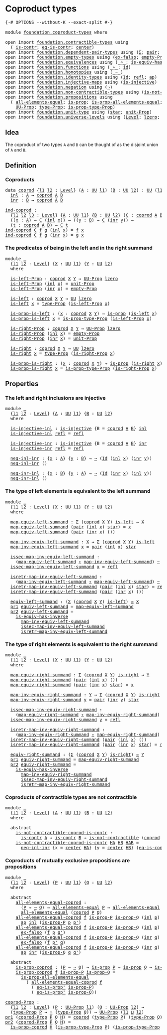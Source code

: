# Coproduct types

<pre class="Agda"><a id="28" class="Symbol">{-#</a> <a id="32" class="Keyword">OPTIONS</a> <a id="40" class="Pragma">--without-K</a> <a id="52" class="Pragma">--exact-split</a> <a id="66" class="Symbol">#-}</a>

<a id="71" class="Keyword">module</a> <a id="78" href="foundation.coproduct-types.html" class="Module">foundation.coproduct-types</a> <a id="105" class="Keyword">where</a>

<a id="112" class="Keyword">open</a> <a id="117" class="Keyword">import</a> <a id="124" href="foundation.contractible-types.html" class="Module">foundation.contractible-types</a> <a id="154" class="Keyword">using</a>
  <a id="162" class="Symbol">(</a> <a id="164" href="foundation-core.contractible-types.html#1006" class="Function">is-contr</a><a id="172" class="Symbol">;</a> <a id="174" href="foundation-core.contractible-types.html#1311" class="Function">eq-is-contr</a><a id="185" class="Symbol">;</a> <a id="187" href="foundation-core.contractible-types.html#1098" class="Function">center</a><a id="193" class="Symbol">)</a>
<a id="195" class="Keyword">open</a> <a id="200" class="Keyword">import</a> <a id="207" href="foundation.dependent-pair-types.html" class="Module">foundation.dependent-pair-types</a> <a id="239" class="Keyword">using</a> <a id="245" class="Symbol">(</a><a id="246" href="foundation-core.dependent-pair-types.html#515" class="Record">Σ</a><a id="247" class="Symbol">;</a> <a id="249" href="foundation-core.dependent-pair-types.html#588" class="InductiveConstructor">pair</a><a id="253" class="Symbol">;</a> <a id="255" href="foundation-core.dependent-pair-types.html#605" class="Field">pr1</a><a id="258" class="Symbol">;</a> <a id="260" href="foundation-core.dependent-pair-types.html#617" class="Field">pr2</a><a id="263" class="Symbol">)</a>
<a id="265" class="Keyword">open</a> <a id="270" class="Keyword">import</a> <a id="277" href="foundation.empty-types.html" class="Module">foundation.empty-types</a> <a id="300" class="Keyword">using</a> <a id="306" class="Symbol">(</a><a id="307" href="foundation-core.empty-types.html#1160" class="Function">ex-falso</a><a id="315" class="Symbol">;</a> <a id="317" href="foundation-core.empty-types.html#2427" class="Function">empty-Prop</a><a id="327" class="Symbol">)</a>
<a id="329" class="Keyword">open</a> <a id="334" class="Keyword">import</a> <a id="341" href="foundation.equivalences.html" class="Module">foundation.equivalences</a> <a id="365" class="Keyword">using</a> <a id="371" class="Symbol">(</a><a id="372" href="foundation-core.equivalences.html#1621" class="Function Operator">_≃_</a><a id="375" class="Symbol">;</a> <a id="377" href="foundation-core.equivalences.html#3013" class="Function">is-equiv-has-inverse</a><a id="397" class="Symbol">)</a>
<a id="399" class="Keyword">open</a> <a id="404" class="Keyword">import</a> <a id="411" href="foundation.functions.html" class="Module">foundation.functions</a> <a id="432" class="Keyword">using</a> <a id="438" class="Symbol">(</a><a id="439" href="foundation-core.functions.html#420" class="Function Operator">_∘_</a><a id="442" class="Symbol">;</a> <a id="444" href="foundation-core.functions.html#322" class="Function">id</a><a id="446" class="Symbol">)</a>
<a id="448" class="Keyword">open</a> <a id="453" class="Keyword">import</a> <a id="460" href="foundation.homotopies.html" class="Module">foundation.homotopies</a> <a id="482" class="Keyword">using</a> <a id="488" class="Symbol">(</a><a id="489" href="foundation-core.homotopies.html#627" class="Function Operator">_~_</a><a id="492" class="Symbol">)</a>
<a id="494" class="Keyword">open</a> <a id="499" class="Keyword">import</a> <a id="506" href="foundation.identity-types.html" class="Module">foundation.identity-types</a> <a id="532" class="Keyword">using</a> <a id="538" class="Symbol">(</a><a id="539" href="foundation-core.identity-types.html#1767" class="Datatype">Id</a><a id="541" class="Symbol">;</a> <a id="543" href="foundation-core.identity-types.html#1820" class="InductiveConstructor">refl</a><a id="547" class="Symbol">;</a> <a id="549" href="foundation-core.identity-types.html#4003" class="Function">ap</a><a id="551" class="Symbol">)</a>
<a id="553" class="Keyword">open</a> <a id="558" class="Keyword">import</a> <a id="565" href="foundation.injective-maps.html" class="Module">foundation.injective-maps</a> <a id="591" class="Keyword">using</a> <a id="597" class="Symbol">(</a><a id="598" href="foundation.injective-maps.html#1295" class="Function">is-injective</a><a id="610" class="Symbol">)</a>
<a id="612" class="Keyword">open</a> <a id="617" class="Keyword">import</a> <a id="624" href="foundation.negation.html" class="Module">foundation.negation</a> <a id="644" class="Keyword">using</a> <a id="650" class="Symbol">(</a><a id="651" href="foundation-core.negation.html#465" class="Function">¬</a><a id="652" class="Symbol">)</a>
<a id="654" class="Keyword">open</a> <a id="659" class="Keyword">import</a> <a id="666" href="foundation.non-contractible-types.html" class="Module">foundation.non-contractible-types</a> <a id="700" class="Keyword">using</a> <a id="706" class="Symbol">(</a><a id="707" href="foundation.non-contractible-types.html#540" class="Function">is-not-contractible</a><a id="726" class="Symbol">)</a>
<a id="728" class="Keyword">open</a> <a id="733" class="Keyword">import</a> <a id="740" href="foundation.propositions.html" class="Module">foundation.propositions</a> <a id="764" class="Keyword">using</a>
  <a id="772" class="Symbol">(</a> <a id="774" href="foundation-core.propositions.html#2206" class="Function">all-elements-equal</a><a id="792" class="Symbol">;</a> <a id="794" href="foundation-core.propositions.html#1309" class="Function">is-prop</a><a id="801" class="Symbol">;</a> <a id="803" href="foundation-core.propositions.html#2405" class="Function">is-prop-all-elements-equal</a><a id="829" class="Symbol">;</a> <a id="831" href="foundation-core.propositions.html#2620" class="Function">eq-is-prop&#39;</a><a id="842" class="Symbol">;</a>
    <a id="848" href="foundation-core.propositions.html#1393" class="Function">UU-Prop</a><a id="855" class="Symbol">;</a> <a id="857" href="foundation-core.propositions.html#1495" class="Function">type-Prop</a><a id="866" class="Symbol">;</a> <a id="868" href="foundation-core.propositions.html#1562" class="Function">is-prop-type-Prop</a><a id="885" class="Symbol">)</a>
<a id="887" class="Keyword">open</a> <a id="892" class="Keyword">import</a> <a id="899" href="foundation.unit-type.html" class="Module">foundation.unit-type</a> <a id="920" class="Keyword">using</a> <a id="926" class="Symbol">(</a><a id="927" href="foundation.unit-type.html#1099" class="InductiveConstructor">star</a><a id="931" class="Symbol">;</a> <a id="933" href="foundation.unit-type.html#2966" class="Function">unit-Prop</a><a id="942" class="Symbol">)</a>
<a id="944" class="Keyword">open</a> <a id="949" class="Keyword">import</a> <a id="956" href="foundation.universe-levels.html" class="Module">foundation.universe-levels</a> <a id="983" class="Keyword">using</a> <a id="989" class="Symbol">(</a><a id="990" href="Agda.Primitive.html#597" class="Postulate">Level</a><a id="995" class="Symbol">;</a> <a id="997" href="Agda.Primitive.html#764" class="Primitive">lzero</a><a id="1002" class="Symbol">;</a> <a id="1004" href="Agda.Primitive.html#810" class="Primitive Operator">_⊔_</a><a id="1007" class="Symbol">;</a> <a id="1009" href="foundation-core.universe-levels.html#235" class="Primitive">UU</a><a id="1011" class="Symbol">)</a>
</pre>
## Idea

The coproduct of two types `A` and `B` can be thought of as the disjoint union of `A` and `B`. 

## Definition

### Coproducts

<pre class="Agda"><a id="1163" class="Keyword">data</a> <a id="coprod"></a><a id="1168" href="foundation.coproduct-types.html#1168" class="Datatype">coprod</a> <a id="1175" class="Symbol">{</a><a id="1176" href="foundation.coproduct-types.html#1176" class="Bound">l1</a> <a id="1179" href="foundation.coproduct-types.html#1179" class="Bound">l2</a> <a id="1182" class="Symbol">:</a> <a id="1184" href="Agda.Primitive.html#597" class="Postulate">Level</a><a id="1189" class="Symbol">}</a> <a id="1191" class="Symbol">(</a><a id="1192" href="foundation.coproduct-types.html#1192" class="Bound">A</a> <a id="1194" class="Symbol">:</a> <a id="1196" href="foundation-core.universe-levels.html#235" class="Primitive">UU</a> <a id="1199" href="foundation.coproduct-types.html#1176" class="Bound">l1</a><a id="1201" class="Symbol">)</a> <a id="1203" class="Symbol">(</a><a id="1204" href="foundation.coproduct-types.html#1204" class="Bound">B</a> <a id="1206" class="Symbol">:</a> <a id="1208" href="foundation-core.universe-levels.html#235" class="Primitive">UU</a> <a id="1211" href="foundation.coproduct-types.html#1179" class="Bound">l2</a><a id="1213" class="Symbol">)</a> <a id="1215" class="Symbol">:</a> <a id="1217" href="foundation-core.universe-levels.html#235" class="Primitive">UU</a> <a id="1220" class="Symbol">(</a><a id="1221" href="foundation.coproduct-types.html#1176" class="Bound">l1</a> <a id="1224" href="Agda.Primitive.html#810" class="Primitive Operator">⊔</a> <a id="1226" href="foundation.coproduct-types.html#1179" class="Bound">l2</a><a id="1228" class="Symbol">)</a>  <a id="1231" class="Keyword">where</a>
  <a id="coprod.inl"></a><a id="1239" href="foundation.coproduct-types.html#1239" class="InductiveConstructor">inl</a> <a id="1243" class="Symbol">:</a> <a id="1245" href="foundation.coproduct-types.html#1192" class="Bound">A</a> <a id="1247" class="Symbol">→</a> <a id="1249" href="foundation.coproduct-types.html#1168" class="Datatype">coprod</a> <a id="1256" href="foundation.coproduct-types.html#1192" class="Bound">A</a> <a id="1258" href="foundation.coproduct-types.html#1204" class="Bound">B</a>
  <a id="coprod.inr"></a><a id="1262" href="foundation.coproduct-types.html#1262" class="InductiveConstructor">inr</a> <a id="1266" class="Symbol">:</a> <a id="1268" href="foundation.coproduct-types.html#1204" class="Bound">B</a> <a id="1270" class="Symbol">→</a> <a id="1272" href="foundation.coproduct-types.html#1168" class="Datatype">coprod</a> <a id="1279" href="foundation.coproduct-types.html#1192" class="Bound">A</a> <a id="1281" href="foundation.coproduct-types.html#1204" class="Bound">B</a>

<a id="ind-coprod"></a><a id="1284" href="foundation.coproduct-types.html#1284" class="Function">ind-coprod</a> <a id="1295" class="Symbol">:</a>
  <a id="1299" class="Symbol">{</a><a id="1300" href="foundation.coproduct-types.html#1300" class="Bound">l1</a> <a id="1303" href="foundation.coproduct-types.html#1303" class="Bound">l2</a> <a id="1306" href="foundation.coproduct-types.html#1306" class="Bound">l3</a> <a id="1309" class="Symbol">:</a> <a id="1311" href="Agda.Primitive.html#597" class="Postulate">Level</a><a id="1316" class="Symbol">}</a> <a id="1318" class="Symbol">{</a><a id="1319" href="foundation.coproduct-types.html#1319" class="Bound">A</a> <a id="1321" class="Symbol">:</a> <a id="1323" href="foundation-core.universe-levels.html#235" class="Primitive">UU</a> <a id="1326" href="foundation.coproduct-types.html#1300" class="Bound">l1</a><a id="1328" class="Symbol">}</a> <a id="1330" class="Symbol">{</a><a id="1331" href="foundation.coproduct-types.html#1331" class="Bound">B</a> <a id="1333" class="Symbol">:</a> <a id="1335" href="foundation-core.universe-levels.html#235" class="Primitive">UU</a> <a id="1338" href="foundation.coproduct-types.html#1303" class="Bound">l2</a><a id="1340" class="Symbol">}</a> <a id="1342" class="Symbol">(</a><a id="1343" href="foundation.coproduct-types.html#1343" class="Bound">C</a> <a id="1345" class="Symbol">:</a> <a id="1347" href="foundation.coproduct-types.html#1168" class="Datatype">coprod</a> <a id="1354" href="foundation.coproduct-types.html#1319" class="Bound">A</a> <a id="1356" href="foundation.coproduct-types.html#1331" class="Bound">B</a> <a id="1358" class="Symbol">→</a> <a id="1360" href="foundation-core.universe-levels.html#235" class="Primitive">UU</a> <a id="1363" href="foundation.coproduct-types.html#1306" class="Bound">l3</a><a id="1365" class="Symbol">)</a> <a id="1367" class="Symbol">→</a>
  <a id="1371" class="Symbol">((</a><a id="1373" href="foundation.coproduct-types.html#1373" class="Bound">x</a> <a id="1375" class="Symbol">:</a> <a id="1377" href="foundation.coproduct-types.html#1319" class="Bound">A</a><a id="1378" class="Symbol">)</a> <a id="1380" class="Symbol">→</a> <a id="1382" href="foundation.coproduct-types.html#1343" class="Bound">C</a> <a id="1384" class="Symbol">(</a><a id="1385" href="foundation.coproduct-types.html#1239" class="InductiveConstructor">inl</a> <a id="1389" href="foundation.coproduct-types.html#1373" class="Bound">x</a><a id="1390" class="Symbol">))</a> <a id="1393" class="Symbol">→</a> <a id="1395" class="Symbol">((</a><a id="1397" href="foundation.coproduct-types.html#1397" class="Bound">y</a> <a id="1399" class="Symbol">:</a> <a id="1401" href="foundation.coproduct-types.html#1331" class="Bound">B</a><a id="1402" class="Symbol">)</a> <a id="1404" class="Symbol">→</a> <a id="1406" href="foundation.coproduct-types.html#1343" class="Bound">C</a> <a id="1408" class="Symbol">(</a><a id="1409" href="foundation.coproduct-types.html#1262" class="InductiveConstructor">inr</a> <a id="1413" href="foundation.coproduct-types.html#1397" class="Bound">y</a><a id="1414" class="Symbol">))</a> <a id="1417" class="Symbol">→</a>
  <a id="1421" class="Symbol">(</a><a id="1422" href="foundation.coproduct-types.html#1422" class="Bound">t</a> <a id="1424" class="Symbol">:</a> <a id="1426" href="foundation.coproduct-types.html#1168" class="Datatype">coprod</a> <a id="1433" href="foundation.coproduct-types.html#1319" class="Bound">A</a> <a id="1435" href="foundation.coproduct-types.html#1331" class="Bound">B</a><a id="1436" class="Symbol">)</a> <a id="1438" class="Symbol">→</a> <a id="1440" href="foundation.coproduct-types.html#1343" class="Bound">C</a> <a id="1442" href="foundation.coproduct-types.html#1422" class="Bound">t</a>
<a id="1444" href="foundation.coproduct-types.html#1284" class="Function">ind-coprod</a> <a id="1455" href="foundation.coproduct-types.html#1455" class="Bound">C</a> <a id="1457" href="foundation.coproduct-types.html#1457" class="Bound">f</a> <a id="1459" href="foundation.coproduct-types.html#1459" class="Bound">g</a> <a id="1461" class="Symbol">(</a><a id="1462" href="foundation.coproduct-types.html#1239" class="InductiveConstructor">inl</a> <a id="1466" href="foundation.coproduct-types.html#1466" class="Bound">x</a><a id="1467" class="Symbol">)</a> <a id="1469" class="Symbol">=</a> <a id="1471" href="foundation.coproduct-types.html#1457" class="Bound">f</a> <a id="1473" href="foundation.coproduct-types.html#1466" class="Bound">x</a>
<a id="1475" href="foundation.coproduct-types.html#1284" class="Function">ind-coprod</a> <a id="1486" href="foundation.coproduct-types.html#1486" class="Bound">C</a> <a id="1488" href="foundation.coproduct-types.html#1488" class="Bound">f</a> <a id="1490" href="foundation.coproduct-types.html#1490" class="Bound">g</a> <a id="1492" class="Symbol">(</a><a id="1493" href="foundation.coproduct-types.html#1262" class="InductiveConstructor">inr</a> <a id="1497" href="foundation.coproduct-types.html#1497" class="Bound">x</a><a id="1498" class="Symbol">)</a> <a id="1500" class="Symbol">=</a> <a id="1502" href="foundation.coproduct-types.html#1490" class="Bound">g</a> <a id="1504" href="foundation.coproduct-types.html#1497" class="Bound">x</a>
</pre>
### The predicates of being in the left and in the right summand

<pre class="Agda"><a id="1585" class="Keyword">module</a> <a id="1592" href="foundation.coproduct-types.html#1592" class="Module">_</a>
  <a id="1596" class="Symbol">{</a><a id="1597" href="foundation.coproduct-types.html#1597" class="Bound">l1</a> <a id="1600" href="foundation.coproduct-types.html#1600" class="Bound">l2</a> <a id="1603" class="Symbol">:</a> <a id="1605" href="Agda.Primitive.html#597" class="Postulate">Level</a><a id="1610" class="Symbol">}</a> <a id="1612" class="Symbol">{</a><a id="1613" href="foundation.coproduct-types.html#1613" class="Bound">X</a> <a id="1615" class="Symbol">:</a> <a id="1617" href="foundation-core.universe-levels.html#235" class="Primitive">UU</a> <a id="1620" href="foundation.coproduct-types.html#1597" class="Bound">l1</a><a id="1622" class="Symbol">}</a> <a id="1624" class="Symbol">{</a><a id="1625" href="foundation.coproduct-types.html#1625" class="Bound">Y</a> <a id="1627" class="Symbol">:</a> <a id="1629" href="foundation-core.universe-levels.html#235" class="Primitive">UU</a> <a id="1632" href="foundation.coproduct-types.html#1600" class="Bound">l2</a><a id="1634" class="Symbol">}</a>
  <a id="1638" class="Keyword">where</a>
  
  <a id="1649" href="foundation.coproduct-types.html#1649" class="Function">is-left-Prop</a> <a id="1662" class="Symbol">:</a> <a id="1664" href="foundation.coproduct-types.html#1168" class="Datatype">coprod</a> <a id="1671" href="foundation.coproduct-types.html#1613" class="Bound">X</a> <a id="1673" href="foundation.coproduct-types.html#1625" class="Bound">Y</a> <a id="1675" class="Symbol">→</a> <a id="1677" href="foundation-core.propositions.html#1393" class="Function">UU-Prop</a> <a id="1685" href="Agda.Primitive.html#764" class="Primitive">lzero</a>
  <a id="1693" href="foundation.coproduct-types.html#1649" class="Function">is-left-Prop</a> <a id="1706" class="Symbol">(</a><a id="1707" href="foundation.coproduct-types.html#1239" class="InductiveConstructor">inl</a> <a id="1711" href="foundation.coproduct-types.html#1711" class="Bound">x</a><a id="1712" class="Symbol">)</a> <a id="1714" class="Symbol">=</a> <a id="1716" href="foundation.unit-type.html#2966" class="Function">unit-Prop</a>
  <a id="1728" href="foundation.coproduct-types.html#1649" class="Function">is-left-Prop</a> <a id="1741" class="Symbol">(</a><a id="1742" href="foundation.coproduct-types.html#1262" class="InductiveConstructor">inr</a> <a id="1746" href="foundation.coproduct-types.html#1746" class="Bound">x</a><a id="1747" class="Symbol">)</a> <a id="1749" class="Symbol">=</a> <a id="1751" href="foundation-core.empty-types.html#2427" class="Function">empty-Prop</a>

  <a id="1765" href="foundation.coproduct-types.html#1765" class="Function">is-left</a> <a id="1773" class="Symbol">:</a> <a id="1775" href="foundation.coproduct-types.html#1168" class="Datatype">coprod</a> <a id="1782" href="foundation.coproduct-types.html#1613" class="Bound">X</a> <a id="1784" href="foundation.coproduct-types.html#1625" class="Bound">Y</a> <a id="1786" class="Symbol">→</a> <a id="1788" href="foundation-core.universe-levels.html#235" class="Primitive">UU</a> <a id="1791" href="Agda.Primitive.html#764" class="Primitive">lzero</a>
  <a id="1799" href="foundation.coproduct-types.html#1765" class="Function">is-left</a> <a id="1807" href="foundation.coproduct-types.html#1807" class="Bound">x</a> <a id="1809" class="Symbol">=</a> <a id="1811" href="foundation-core.propositions.html#1495" class="Function">type-Prop</a> <a id="1821" class="Symbol">(</a><a id="1822" href="foundation.coproduct-types.html#1649" class="Function">is-left-Prop</a> <a id="1835" href="foundation.coproduct-types.html#1807" class="Bound">x</a><a id="1836" class="Symbol">)</a>

  <a id="1841" href="foundation.coproduct-types.html#1841" class="Function">is-prop-is-left</a> <a id="1857" class="Symbol">:</a> <a id="1859" class="Symbol">(</a><a id="1860" href="foundation.coproduct-types.html#1860" class="Bound">x</a> <a id="1862" class="Symbol">:</a> <a id="1864" href="foundation.coproduct-types.html#1168" class="Datatype">coprod</a> <a id="1871" href="foundation.coproduct-types.html#1613" class="Bound">X</a> <a id="1873" href="foundation.coproduct-types.html#1625" class="Bound">Y</a><a id="1874" class="Symbol">)</a> <a id="1876" class="Symbol">→</a> <a id="1878" href="foundation-core.propositions.html#1309" class="Function">is-prop</a> <a id="1886" class="Symbol">(</a><a id="1887" href="foundation.coproduct-types.html#1765" class="Function">is-left</a> <a id="1895" href="foundation.coproduct-types.html#1860" class="Bound">x</a><a id="1896" class="Symbol">)</a>
  <a id="1900" href="foundation.coproduct-types.html#1841" class="Function">is-prop-is-left</a> <a id="1916" href="foundation.coproduct-types.html#1916" class="Bound">x</a> <a id="1918" class="Symbol">=</a> <a id="1920" href="foundation-core.propositions.html#1562" class="Function">is-prop-type-Prop</a> <a id="1938" class="Symbol">(</a><a id="1939" href="foundation.coproduct-types.html#1649" class="Function">is-left-Prop</a> <a id="1952" href="foundation.coproduct-types.html#1916" class="Bound">x</a><a id="1953" class="Symbol">)</a>

  <a id="1958" href="foundation.coproduct-types.html#1958" class="Function">is-right-Prop</a> <a id="1972" class="Symbol">:</a> <a id="1974" href="foundation.coproduct-types.html#1168" class="Datatype">coprod</a> <a id="1981" href="foundation.coproduct-types.html#1613" class="Bound">X</a> <a id="1983" href="foundation.coproduct-types.html#1625" class="Bound">Y</a> <a id="1985" class="Symbol">→</a> <a id="1987" href="foundation-core.propositions.html#1393" class="Function">UU-Prop</a> <a id="1995" href="Agda.Primitive.html#764" class="Primitive">lzero</a>
  <a id="2003" href="foundation.coproduct-types.html#1958" class="Function">is-right-Prop</a> <a id="2017" class="Symbol">(</a><a id="2018" href="foundation.coproduct-types.html#1239" class="InductiveConstructor">inl</a> <a id="2022" href="foundation.coproduct-types.html#2022" class="Bound">x</a><a id="2023" class="Symbol">)</a> <a id="2025" class="Symbol">=</a> <a id="2027" href="foundation-core.empty-types.html#2427" class="Function">empty-Prop</a>
  <a id="2040" href="foundation.coproduct-types.html#1958" class="Function">is-right-Prop</a> <a id="2054" class="Symbol">(</a><a id="2055" href="foundation.coproduct-types.html#1262" class="InductiveConstructor">inr</a> <a id="2059" href="foundation.coproduct-types.html#2059" class="Bound">x</a><a id="2060" class="Symbol">)</a> <a id="2062" class="Symbol">=</a> <a id="2064" href="foundation.unit-type.html#2966" class="Function">unit-Prop</a>

  <a id="2077" href="foundation.coproduct-types.html#2077" class="Function">is-right</a> <a id="2086" class="Symbol">:</a> <a id="2088" href="foundation.coproduct-types.html#1168" class="Datatype">coprod</a> <a id="2095" href="foundation.coproduct-types.html#1613" class="Bound">X</a> <a id="2097" href="foundation.coproduct-types.html#1625" class="Bound">Y</a> <a id="2099" class="Symbol">→</a> <a id="2101" href="foundation-core.universe-levels.html#235" class="Primitive">UU</a> <a id="2104" href="Agda.Primitive.html#764" class="Primitive">lzero</a>
  <a id="2112" href="foundation.coproduct-types.html#2077" class="Function">is-right</a> <a id="2121" href="foundation.coproduct-types.html#2121" class="Bound">x</a> <a id="2123" class="Symbol">=</a> <a id="2125" href="foundation-core.propositions.html#1495" class="Function">type-Prop</a> <a id="2135" class="Symbol">(</a><a id="2136" href="foundation.coproduct-types.html#1958" class="Function">is-right-Prop</a> <a id="2150" href="foundation.coproduct-types.html#2121" class="Bound">x</a><a id="2151" class="Symbol">)</a>

  <a id="2156" href="foundation.coproduct-types.html#2156" class="Function">is-prop-is-right</a> <a id="2173" class="Symbol">:</a> <a id="2175" class="Symbol">(</a><a id="2176" href="foundation.coproduct-types.html#2176" class="Bound">x</a> <a id="2178" class="Symbol">:</a> <a id="2180" href="foundation.coproduct-types.html#1168" class="Datatype">coprod</a> <a id="2187" href="foundation.coproduct-types.html#1613" class="Bound">X</a> <a id="2189" href="foundation.coproduct-types.html#1625" class="Bound">Y</a><a id="2190" class="Symbol">)</a> <a id="2192" class="Symbol">→</a> <a id="2194" href="foundation-core.propositions.html#1309" class="Function">is-prop</a> <a id="2202" class="Symbol">(</a><a id="2203" href="foundation.coproduct-types.html#2077" class="Function">is-right</a> <a id="2212" href="foundation.coproduct-types.html#2176" class="Bound">x</a><a id="2213" class="Symbol">)</a>
  <a id="2217" href="foundation.coproduct-types.html#2156" class="Function">is-prop-is-right</a> <a id="2234" href="foundation.coproduct-types.html#2234" class="Bound">x</a> <a id="2236" class="Symbol">=</a> <a id="2238" href="foundation-core.propositions.html#1562" class="Function">is-prop-type-Prop</a> <a id="2256" class="Symbol">(</a><a id="2257" href="foundation.coproduct-types.html#1958" class="Function">is-right-Prop</a> <a id="2271" href="foundation.coproduct-types.html#2234" class="Bound">x</a><a id="2272" class="Symbol">)</a>
</pre>
## Properties

### The left and right inclusions are injective

<pre class="Agda"><a id="2351" class="Keyword">module</a> <a id="2358" href="foundation.coproduct-types.html#2358" class="Module">_</a>
  <a id="2362" class="Symbol">{</a><a id="2363" href="foundation.coproduct-types.html#2363" class="Bound">l1</a> <a id="2366" href="foundation.coproduct-types.html#2366" class="Bound">l2</a> <a id="2369" class="Symbol">:</a> <a id="2371" href="Agda.Primitive.html#597" class="Postulate">Level</a><a id="2376" class="Symbol">}</a> <a id="2378" class="Symbol">{</a><a id="2379" href="foundation.coproduct-types.html#2379" class="Bound">A</a> <a id="2381" class="Symbol">:</a> <a id="2383" href="foundation-core.universe-levels.html#235" class="Primitive">UU</a> <a id="2386" href="foundation.coproduct-types.html#2363" class="Bound">l1</a><a id="2388" class="Symbol">}</a> <a id="2390" class="Symbol">{</a><a id="2391" href="foundation.coproduct-types.html#2391" class="Bound">B</a> <a id="2393" class="Symbol">:</a> <a id="2395" href="foundation-core.universe-levels.html#235" class="Primitive">UU</a> <a id="2398" href="foundation.coproduct-types.html#2366" class="Bound">l2</a><a id="2400" class="Symbol">}</a>
  <a id="2404" class="Keyword">where</a>

  <a id="2413" href="foundation.coproduct-types.html#2413" class="Function">is-injective-inl</a> <a id="2430" class="Symbol">:</a> <a id="2432" href="foundation.injective-maps.html#1295" class="Function">is-injective</a> <a id="2445" class="Symbol">{</a><a id="2446" class="Argument">B</a> <a id="2448" class="Symbol">=</a> <a id="2450" href="foundation.coproduct-types.html#1168" class="Datatype">coprod</a> <a id="2457" href="foundation.coproduct-types.html#2379" class="Bound">A</a> <a id="2459" href="foundation.coproduct-types.html#2391" class="Bound">B</a><a id="2460" class="Symbol">}</a> <a id="2462" href="foundation.coproduct-types.html#1239" class="InductiveConstructor">inl</a>
  <a id="2468" href="foundation.coproduct-types.html#2413" class="Function">is-injective-inl</a> <a id="2485" href="foundation-core.identity-types.html#1820" class="InductiveConstructor">refl</a> <a id="2490" class="Symbol">=</a> <a id="2492" href="foundation-core.identity-types.html#1820" class="InductiveConstructor">refl</a>

  <a id="2500" href="foundation.coproduct-types.html#2500" class="Function">is-injective-inr</a> <a id="2517" class="Symbol">:</a> <a id="2519" href="foundation.injective-maps.html#1295" class="Function">is-injective</a> <a id="2532" class="Symbol">{</a><a id="2533" class="Argument">B</a> <a id="2535" class="Symbol">=</a> <a id="2537" href="foundation.coproduct-types.html#1168" class="Datatype">coprod</a> <a id="2544" href="foundation.coproduct-types.html#2379" class="Bound">A</a> <a id="2546" href="foundation.coproduct-types.html#2391" class="Bound">B</a><a id="2547" class="Symbol">}</a> <a id="2549" href="foundation.coproduct-types.html#1262" class="InductiveConstructor">inr</a>
  <a id="2555" href="foundation.coproduct-types.html#2500" class="Function">is-injective-inr</a> <a id="2572" href="foundation-core.identity-types.html#1820" class="InductiveConstructor">refl</a> <a id="2577" class="Symbol">=</a> <a id="2579" href="foundation-core.identity-types.html#1820" class="InductiveConstructor">refl</a> 

  <a id="2588" href="foundation.coproduct-types.html#2588" class="Function">neq-inl-inr</a> <a id="2600" class="Symbol">:</a> <a id="2602" class="Symbol">{</a><a id="2603" href="foundation.coproduct-types.html#2603" class="Bound">x</a> <a id="2605" class="Symbol">:</a> <a id="2607" href="foundation.coproduct-types.html#2379" class="Bound">A</a><a id="2608" class="Symbol">}</a> <a id="2610" class="Symbol">{</a><a id="2611" href="foundation.coproduct-types.html#2611" class="Bound">y</a> <a id="2613" class="Symbol">:</a> <a id="2615" href="foundation.coproduct-types.html#2391" class="Bound">B</a><a id="2616" class="Symbol">}</a> <a id="2618" class="Symbol">→</a> <a id="2620" href="foundation-core.negation.html#465" class="Function">¬</a> <a id="2622" class="Symbol">(</a><a id="2623" href="foundation-core.identity-types.html#1767" class="Datatype">Id</a> <a id="2626" class="Symbol">(</a><a id="2627" href="foundation.coproduct-types.html#1239" class="InductiveConstructor">inl</a> <a id="2631" href="foundation.coproduct-types.html#2603" class="Bound">x</a><a id="2632" class="Symbol">)</a> <a id="2634" class="Symbol">(</a><a id="2635" href="foundation.coproduct-types.html#1262" class="InductiveConstructor">inr</a> <a id="2639" href="foundation.coproduct-types.html#2611" class="Bound">y</a><a id="2640" class="Symbol">))</a>
  <a id="2645" href="foundation.coproduct-types.html#2588" class="Function">neq-inl-inr</a> <a id="2657" class="Symbol">()</a>

  <a id="2663" href="foundation.coproduct-types.html#2663" class="Function">neq-inr-inl</a> <a id="2675" class="Symbol">:</a> <a id="2677" class="Symbol">{</a><a id="2678" href="foundation.coproduct-types.html#2678" class="Bound">x</a> <a id="2680" class="Symbol">:</a> <a id="2682" href="foundation.coproduct-types.html#2391" class="Bound">B</a><a id="2683" class="Symbol">}</a> <a id="2685" class="Symbol">{</a><a id="2686" href="foundation.coproduct-types.html#2686" class="Bound">y</a> <a id="2688" class="Symbol">:</a> <a id="2690" href="foundation.coproduct-types.html#2379" class="Bound">A</a><a id="2691" class="Symbol">}</a> <a id="2693" class="Symbol">→</a> <a id="2695" href="foundation-core.negation.html#465" class="Function">¬</a> <a id="2697" class="Symbol">(</a><a id="2698" href="foundation-core.identity-types.html#1767" class="Datatype">Id</a> <a id="2701" class="Symbol">(</a><a id="2702" href="foundation.coproduct-types.html#1262" class="InductiveConstructor">inr</a> <a id="2706" href="foundation.coproduct-types.html#2678" class="Bound">x</a><a id="2707" class="Symbol">)</a> <a id="2709" class="Symbol">(</a><a id="2710" href="foundation.coproduct-types.html#1239" class="InductiveConstructor">inl</a> <a id="2714" href="foundation.coproduct-types.html#2686" class="Bound">y</a><a id="2715" class="Symbol">))</a>
  <a id="2720" href="foundation.coproduct-types.html#2663" class="Function">neq-inr-inl</a> <a id="2732" class="Symbol">()</a>
</pre>
### The type of left elements is equivalent to the left summand

<pre class="Agda"><a id="2813" class="Keyword">module</a> <a id="2820" href="foundation.coproduct-types.html#2820" class="Module">_</a>
  <a id="2824" class="Symbol">{</a><a id="2825" href="foundation.coproduct-types.html#2825" class="Bound">l1</a> <a id="2828" href="foundation.coproduct-types.html#2828" class="Bound">l2</a> <a id="2831" class="Symbol">:</a> <a id="2833" href="Agda.Primitive.html#597" class="Postulate">Level</a><a id="2838" class="Symbol">}</a> <a id="2840" class="Symbol">{</a><a id="2841" href="foundation.coproduct-types.html#2841" class="Bound">X</a> <a id="2843" class="Symbol">:</a> <a id="2845" href="foundation-core.universe-levels.html#235" class="Primitive">UU</a> <a id="2848" href="foundation.coproduct-types.html#2825" class="Bound">l1</a><a id="2850" class="Symbol">}</a> <a id="2852" class="Symbol">{</a><a id="2853" href="foundation.coproduct-types.html#2853" class="Bound">Y</a> <a id="2855" class="Symbol">:</a> <a id="2857" href="foundation-core.universe-levels.html#235" class="Primitive">UU</a> <a id="2860" href="foundation.coproduct-types.html#2828" class="Bound">l2</a><a id="2862" class="Symbol">}</a>
  <a id="2866" class="Keyword">where</a>

  <a id="2875" href="foundation.coproduct-types.html#2875" class="Function">map-equiv-left-summand</a> <a id="2898" class="Symbol">:</a> <a id="2900" href="foundation-core.dependent-pair-types.html#515" class="Record">Σ</a> <a id="2902" class="Symbol">(</a><a id="2903" href="foundation.coproduct-types.html#1168" class="Datatype">coprod</a> <a id="2910" href="foundation.coproduct-types.html#2841" class="Bound">X</a> <a id="2912" href="foundation.coproduct-types.html#2853" class="Bound">Y</a><a id="2913" class="Symbol">)</a> <a id="2915" href="foundation.coproduct-types.html#1765" class="Function">is-left</a> <a id="2923" class="Symbol">→</a> <a id="2925" href="foundation.coproduct-types.html#2841" class="Bound">X</a>
  <a id="2929" href="foundation.coproduct-types.html#2875" class="Function">map-equiv-left-summand</a> <a id="2952" class="Symbol">(</a><a id="2953" href="foundation-core.dependent-pair-types.html#588" class="InductiveConstructor">pair</a> <a id="2958" class="Symbol">(</a><a id="2959" href="foundation.coproduct-types.html#1239" class="InductiveConstructor">inl</a> <a id="2963" href="foundation.coproduct-types.html#2963" class="Bound">x</a><a id="2964" class="Symbol">)</a> <a id="2966" href="foundation.unit-type.html#1099" class="InductiveConstructor">star</a><a id="2970" class="Symbol">)</a> <a id="2972" class="Symbol">=</a> <a id="2974" href="foundation.coproduct-types.html#2963" class="Bound">x</a>
  <a id="2978" href="foundation.coproduct-types.html#2875" class="Function">map-equiv-left-summand</a> <a id="3001" class="Symbol">(</a><a id="3002" href="foundation-core.dependent-pair-types.html#588" class="InductiveConstructor">pair</a> <a id="3007" class="Symbol">(</a><a id="3008" href="foundation.coproduct-types.html#1262" class="InductiveConstructor">inr</a> <a id="3012" href="foundation.coproduct-types.html#3012" class="Bound">x</a><a id="3013" class="Symbol">)</a> <a id="3015" class="Symbol">())</a>

  <a id="3022" href="foundation.coproduct-types.html#3022" class="Function">map-inv-equiv-left-summand</a> <a id="3049" class="Symbol">:</a> <a id="3051" href="foundation.coproduct-types.html#2841" class="Bound">X</a> <a id="3053" class="Symbol">→</a> <a id="3055" href="foundation-core.dependent-pair-types.html#515" class="Record">Σ</a> <a id="3057" class="Symbol">(</a><a id="3058" href="foundation.coproduct-types.html#1168" class="Datatype">coprod</a> <a id="3065" href="foundation.coproduct-types.html#2841" class="Bound">X</a> <a id="3067" href="foundation.coproduct-types.html#2853" class="Bound">Y</a><a id="3068" class="Symbol">)</a> <a id="3070" href="foundation.coproduct-types.html#1765" class="Function">is-left</a>
  <a id="3080" href="foundation.coproduct-types.html#3022" class="Function">map-inv-equiv-left-summand</a> <a id="3107" href="foundation.coproduct-types.html#3107" class="Bound">x</a> <a id="3109" class="Symbol">=</a> <a id="3111" href="foundation-core.dependent-pair-types.html#588" class="InductiveConstructor">pair</a> <a id="3116" class="Symbol">(</a><a id="3117" href="foundation.coproduct-types.html#1239" class="InductiveConstructor">inl</a> <a id="3121" href="foundation.coproduct-types.html#3107" class="Bound">x</a><a id="3122" class="Symbol">)</a> <a id="3124" href="foundation.unit-type.html#1099" class="InductiveConstructor">star</a>

  <a id="3132" href="foundation.coproduct-types.html#3132" class="Function">issec-map-inv-equiv-left-summand</a> <a id="3165" class="Symbol">:</a>
    <a id="3171" class="Symbol">(</a><a id="3172" href="foundation.coproduct-types.html#2875" class="Function">map-equiv-left-summand</a> <a id="3195" href="foundation-core.functions.html#420" class="Function Operator">∘</a> <a id="3197" href="foundation.coproduct-types.html#3022" class="Function">map-inv-equiv-left-summand</a><a id="3223" class="Symbol">)</a> <a id="3225" href="foundation-core.homotopies.html#627" class="Function Operator">~</a> <a id="3227" href="foundation-core.functions.html#322" class="Function">id</a>
  <a id="3232" href="foundation.coproduct-types.html#3132" class="Function">issec-map-inv-equiv-left-summand</a> <a id="3265" href="foundation.coproduct-types.html#3265" class="Bound">x</a> <a id="3267" class="Symbol">=</a> <a id="3269" href="foundation-core.identity-types.html#1820" class="InductiveConstructor">refl</a>

  <a id="3277" href="foundation.coproduct-types.html#3277" class="Function">isretr-map-inv-equiv-left-summand</a> <a id="3311" class="Symbol">:</a>
    <a id="3317" class="Symbol">(</a><a id="3318" href="foundation.coproduct-types.html#3022" class="Function">map-inv-equiv-left-summand</a> <a id="3345" href="foundation-core.functions.html#420" class="Function Operator">∘</a> <a id="3347" href="foundation.coproduct-types.html#2875" class="Function">map-equiv-left-summand</a><a id="3369" class="Symbol">)</a> <a id="3371" href="foundation-core.homotopies.html#627" class="Function Operator">~</a> <a id="3373" href="foundation-core.functions.html#322" class="Function">id</a>
  <a id="3378" href="foundation.coproduct-types.html#3277" class="Function">isretr-map-inv-equiv-left-summand</a> <a id="3412" class="Symbol">(</a><a id="3413" href="foundation-core.dependent-pair-types.html#588" class="InductiveConstructor">pair</a> <a id="3418" class="Symbol">(</a><a id="3419" href="foundation.coproduct-types.html#1239" class="InductiveConstructor">inl</a> <a id="3423" href="foundation.coproduct-types.html#3423" class="Bound">x</a><a id="3424" class="Symbol">)</a> <a id="3426" href="foundation.unit-type.html#1099" class="InductiveConstructor">star</a><a id="3430" class="Symbol">)</a> <a id="3432" class="Symbol">=</a> <a id="3434" href="foundation-core.identity-types.html#1820" class="InductiveConstructor">refl</a>
  <a id="3441" href="foundation.coproduct-types.html#3277" class="Function">isretr-map-inv-equiv-left-summand</a> <a id="3475" class="Symbol">(</a><a id="3476" href="foundation-core.dependent-pair-types.html#588" class="InductiveConstructor">pair</a> <a id="3481" class="Symbol">(</a><a id="3482" href="foundation.coproduct-types.html#1262" class="InductiveConstructor">inr</a> <a id="3486" href="foundation.coproduct-types.html#3486" class="Bound">x</a><a id="3487" class="Symbol">)</a> <a id="3489" class="Symbol">())</a>
  
  <a id="3498" href="foundation.coproduct-types.html#3498" class="Function">equiv-left-summand</a> <a id="3517" class="Symbol">:</a> <a id="3519" class="Symbol">(</a><a id="3520" href="foundation-core.dependent-pair-types.html#515" class="Record">Σ</a> <a id="3522" class="Symbol">(</a><a id="3523" href="foundation.coproduct-types.html#1168" class="Datatype">coprod</a> <a id="3530" href="foundation.coproduct-types.html#2841" class="Bound">X</a> <a id="3532" href="foundation.coproduct-types.html#2853" class="Bound">Y</a><a id="3533" class="Symbol">)</a> <a id="3535" href="foundation.coproduct-types.html#1765" class="Function">is-left</a><a id="3542" class="Symbol">)</a> <a id="3544" href="foundation-core.equivalences.html#1621" class="Function Operator">≃</a> <a id="3546" href="foundation.coproduct-types.html#2841" class="Bound">X</a>
  <a id="3550" href="foundation-core.dependent-pair-types.html#605" class="Field">pr1</a> <a id="3554" href="foundation.coproduct-types.html#3498" class="Function">equiv-left-summand</a> <a id="3573" class="Symbol">=</a> <a id="3575" href="foundation.coproduct-types.html#2875" class="Function">map-equiv-left-summand</a>
  <a id="3600" href="foundation-core.dependent-pair-types.html#617" class="Field">pr2</a> <a id="3604" href="foundation.coproduct-types.html#3498" class="Function">equiv-left-summand</a> <a id="3623" class="Symbol">=</a>
    <a id="3629" href="foundation-core.equivalences.html#3013" class="Function">is-equiv-has-inverse</a>
      <a id="3656" href="foundation.coproduct-types.html#3022" class="Function">map-inv-equiv-left-summand</a>
      <a id="3689" href="foundation.coproduct-types.html#3132" class="Function">issec-map-inv-equiv-left-summand</a>
      <a id="3728" href="foundation.coproduct-types.html#3277" class="Function">isretr-map-inv-equiv-left-summand</a>
</pre>
### The type of right elements is equivalent to the right summand

<pre class="Agda"><a id="3842" class="Keyword">module</a> <a id="3849" href="foundation.coproduct-types.html#3849" class="Module">_</a>
  <a id="3853" class="Symbol">{</a><a id="3854" href="foundation.coproduct-types.html#3854" class="Bound">l1</a> <a id="3857" href="foundation.coproduct-types.html#3857" class="Bound">l2</a> <a id="3860" class="Symbol">:</a> <a id="3862" href="Agda.Primitive.html#597" class="Postulate">Level</a><a id="3867" class="Symbol">}</a> <a id="3869" class="Symbol">{</a><a id="3870" href="foundation.coproduct-types.html#3870" class="Bound">X</a> <a id="3872" class="Symbol">:</a> <a id="3874" href="foundation-core.universe-levels.html#235" class="Primitive">UU</a> <a id="3877" href="foundation.coproduct-types.html#3854" class="Bound">l1</a><a id="3879" class="Symbol">}</a> <a id="3881" class="Symbol">{</a><a id="3882" href="foundation.coproduct-types.html#3882" class="Bound">Y</a> <a id="3884" class="Symbol">:</a> <a id="3886" href="foundation-core.universe-levels.html#235" class="Primitive">UU</a> <a id="3889" href="foundation.coproduct-types.html#3857" class="Bound">l2</a><a id="3891" class="Symbol">}</a>
  <a id="3895" class="Keyword">where</a>

  <a id="3904" href="foundation.coproduct-types.html#3904" class="Function">map-equiv-right-summand</a> <a id="3928" class="Symbol">:</a> <a id="3930" href="foundation-core.dependent-pair-types.html#515" class="Record">Σ</a> <a id="3932" class="Symbol">(</a><a id="3933" href="foundation.coproduct-types.html#1168" class="Datatype">coprod</a> <a id="3940" href="foundation.coproduct-types.html#3870" class="Bound">X</a> <a id="3942" href="foundation.coproduct-types.html#3882" class="Bound">Y</a><a id="3943" class="Symbol">)</a> <a id="3945" href="foundation.coproduct-types.html#2077" class="Function">is-right</a> <a id="3954" class="Symbol">→</a> <a id="3956" href="foundation.coproduct-types.html#3882" class="Bound">Y</a>
  <a id="3960" href="foundation.coproduct-types.html#3904" class="Function">map-equiv-right-summand</a> <a id="3984" class="Symbol">(</a><a id="3985" href="foundation-core.dependent-pair-types.html#588" class="InductiveConstructor">pair</a> <a id="3990" class="Symbol">(</a><a id="3991" href="foundation.coproduct-types.html#1239" class="InductiveConstructor">inl</a> <a id="3995" href="foundation.coproduct-types.html#3995" class="Bound">x</a><a id="3996" class="Symbol">)</a> <a id="3998" class="Symbol">())</a>
  <a id="4004" href="foundation.coproduct-types.html#3904" class="Function">map-equiv-right-summand</a> <a id="4028" class="Symbol">(</a><a id="4029" href="foundation-core.dependent-pair-types.html#588" class="InductiveConstructor">pair</a> <a id="4034" class="Symbol">(</a><a id="4035" href="foundation.coproduct-types.html#1262" class="InductiveConstructor">inr</a> <a id="4039" href="foundation.coproduct-types.html#4039" class="Bound">x</a><a id="4040" class="Symbol">)</a> <a id="4042" href="foundation.unit-type.html#1099" class="InductiveConstructor">star</a><a id="4046" class="Symbol">)</a> <a id="4048" class="Symbol">=</a> <a id="4050" href="foundation.coproduct-types.html#4039" class="Bound">x</a>

  <a id="4055" href="foundation.coproduct-types.html#4055" class="Function">map-inv-equiv-right-summand</a> <a id="4083" class="Symbol">:</a> <a id="4085" href="foundation.coproduct-types.html#3882" class="Bound">Y</a> <a id="4087" class="Symbol">→</a> <a id="4089" href="foundation-core.dependent-pair-types.html#515" class="Record">Σ</a> <a id="4091" class="Symbol">(</a><a id="4092" href="foundation.coproduct-types.html#1168" class="Datatype">coprod</a> <a id="4099" href="foundation.coproduct-types.html#3870" class="Bound">X</a> <a id="4101" href="foundation.coproduct-types.html#3882" class="Bound">Y</a><a id="4102" class="Symbol">)</a> <a id="4104" href="foundation.coproduct-types.html#2077" class="Function">is-right</a>
  <a id="4115" href="foundation.coproduct-types.html#4055" class="Function">map-inv-equiv-right-summand</a> <a id="4143" href="foundation.coproduct-types.html#4143" class="Bound">y</a> <a id="4145" class="Symbol">=</a> <a id="4147" href="foundation-core.dependent-pair-types.html#588" class="InductiveConstructor">pair</a> <a id="4152" class="Symbol">(</a><a id="4153" href="foundation.coproduct-types.html#1262" class="InductiveConstructor">inr</a> <a id="4157" href="foundation.coproduct-types.html#4143" class="Bound">y</a><a id="4158" class="Symbol">)</a> <a id="4160" href="foundation.unit-type.html#1099" class="InductiveConstructor">star</a>

  <a id="4168" href="foundation.coproduct-types.html#4168" class="Function">issec-map-inv-equiv-right-summand</a> <a id="4202" class="Symbol">:</a>
    <a id="4208" class="Symbol">(</a><a id="4209" href="foundation.coproduct-types.html#3904" class="Function">map-equiv-right-summand</a> <a id="4233" href="foundation-core.functions.html#420" class="Function Operator">∘</a> <a id="4235" href="foundation.coproduct-types.html#4055" class="Function">map-inv-equiv-right-summand</a><a id="4262" class="Symbol">)</a> <a id="4264" href="foundation-core.homotopies.html#627" class="Function Operator">~</a> <a id="4266" href="foundation-core.functions.html#322" class="Function">id</a>
  <a id="4271" href="foundation.coproduct-types.html#4168" class="Function">issec-map-inv-equiv-right-summand</a> <a id="4305" href="foundation.coproduct-types.html#4305" class="Bound">y</a> <a id="4307" class="Symbol">=</a> <a id="4309" href="foundation-core.identity-types.html#1820" class="InductiveConstructor">refl</a>

  <a id="4317" href="foundation.coproduct-types.html#4317" class="Function">isretr-map-inv-equiv-right-summand</a> <a id="4352" class="Symbol">:</a>
    <a id="4358" class="Symbol">(</a><a id="4359" href="foundation.coproduct-types.html#4055" class="Function">map-inv-equiv-right-summand</a> <a id="4387" href="foundation-core.functions.html#420" class="Function Operator">∘</a> <a id="4389" href="foundation.coproduct-types.html#3904" class="Function">map-equiv-right-summand</a><a id="4412" class="Symbol">)</a> <a id="4414" href="foundation-core.homotopies.html#627" class="Function Operator">~</a> <a id="4416" href="foundation-core.functions.html#322" class="Function">id</a>
  <a id="4421" href="foundation.coproduct-types.html#4317" class="Function">isretr-map-inv-equiv-right-summand</a> <a id="4456" class="Symbol">(</a><a id="4457" href="foundation-core.dependent-pair-types.html#588" class="InductiveConstructor">pair</a> <a id="4462" class="Symbol">(</a><a id="4463" href="foundation.coproduct-types.html#1239" class="InductiveConstructor">inl</a> <a id="4467" href="foundation.coproduct-types.html#4467" class="Bound">x</a><a id="4468" class="Symbol">)</a> <a id="4470" class="Symbol">())</a>
  <a id="4476" href="foundation.coproduct-types.html#4317" class="Function">isretr-map-inv-equiv-right-summand</a> <a id="4511" class="Symbol">(</a><a id="4512" href="foundation-core.dependent-pair-types.html#588" class="InductiveConstructor">pair</a> <a id="4517" class="Symbol">(</a><a id="4518" href="foundation.coproduct-types.html#1262" class="InductiveConstructor">inr</a> <a id="4522" href="foundation.coproduct-types.html#4522" class="Bound">x</a><a id="4523" class="Symbol">)</a> <a id="4525" href="foundation.unit-type.html#1099" class="InductiveConstructor">star</a><a id="4529" class="Symbol">)</a> <a id="4531" class="Symbol">=</a> <a id="4533" href="foundation-core.identity-types.html#1820" class="InductiveConstructor">refl</a>
  
  <a id="4543" href="foundation.coproduct-types.html#4543" class="Function">equiv-right-summand</a> <a id="4563" class="Symbol">:</a> <a id="4565" class="Symbol">(</a><a id="4566" href="foundation-core.dependent-pair-types.html#515" class="Record">Σ</a> <a id="4568" class="Symbol">(</a><a id="4569" href="foundation.coproduct-types.html#1168" class="Datatype">coprod</a> <a id="4576" href="foundation.coproduct-types.html#3870" class="Bound">X</a> <a id="4578" href="foundation.coproduct-types.html#3882" class="Bound">Y</a><a id="4579" class="Symbol">)</a> <a id="4581" href="foundation.coproduct-types.html#2077" class="Function">is-right</a><a id="4589" class="Symbol">)</a> <a id="4591" href="foundation-core.equivalences.html#1621" class="Function Operator">≃</a> <a id="4593" href="foundation.coproduct-types.html#3882" class="Bound">Y</a>
  <a id="4597" href="foundation-core.dependent-pair-types.html#605" class="Field">pr1</a> <a id="4601" href="foundation.coproduct-types.html#4543" class="Function">equiv-right-summand</a> <a id="4621" class="Symbol">=</a> <a id="4623" href="foundation.coproduct-types.html#3904" class="Function">map-equiv-right-summand</a>
  <a id="4649" href="foundation-core.dependent-pair-types.html#617" class="Field">pr2</a> <a id="4653" href="foundation.coproduct-types.html#4543" class="Function">equiv-right-summand</a> <a id="4673" class="Symbol">=</a>
    <a id="4679" href="foundation-core.equivalences.html#3013" class="Function">is-equiv-has-inverse</a>
      <a id="4706" href="foundation.coproduct-types.html#4055" class="Function">map-inv-equiv-right-summand</a>
      <a id="4740" href="foundation.coproduct-types.html#4168" class="Function">issec-map-inv-equiv-right-summand</a>
      <a id="4780" href="foundation.coproduct-types.html#4317" class="Function">isretr-map-inv-equiv-right-summand</a>
</pre>
### Coproducts of contractible types are not contractible

<pre class="Agda"><a id="4887" class="Keyword">module</a> <a id="4894" href="foundation.coproduct-types.html#4894" class="Module">_</a>
  <a id="4898" class="Symbol">{</a><a id="4899" href="foundation.coproduct-types.html#4899" class="Bound">l1</a> <a id="4902" href="foundation.coproduct-types.html#4902" class="Bound">l2</a> <a id="4905" class="Symbol">:</a> <a id="4907" href="Agda.Primitive.html#597" class="Postulate">Level</a><a id="4912" class="Symbol">}</a> <a id="4914" class="Symbol">{</a><a id="4915" href="foundation.coproduct-types.html#4915" class="Bound">A</a> <a id="4917" class="Symbol">:</a> <a id="4919" href="foundation-core.universe-levels.html#235" class="Primitive">UU</a> <a id="4922" href="foundation.coproduct-types.html#4899" class="Bound">l1</a><a id="4924" class="Symbol">}</a> <a id="4926" class="Symbol">{</a><a id="4927" href="foundation.coproduct-types.html#4927" class="Bound">B</a> <a id="4929" class="Symbol">:</a> <a id="4931" href="foundation-core.universe-levels.html#235" class="Primitive">UU</a> <a id="4934" href="foundation.coproduct-types.html#4902" class="Bound">l2</a><a id="4936" class="Symbol">}</a>
  <a id="4940" class="Keyword">where</a>

  <a id="4949" class="Keyword">abstract</a>
    <a id="4962" href="foundation.coproduct-types.html#4962" class="Function">is-not-contractible-coprod-is-contr</a> <a id="4998" class="Symbol">:</a>
      <a id="5006" href="foundation-core.contractible-types.html#1006" class="Function">is-contr</a> <a id="5015" href="foundation.coproduct-types.html#4915" class="Bound">A</a> <a id="5017" class="Symbol">→</a> <a id="5019" href="foundation-core.contractible-types.html#1006" class="Function">is-contr</a> <a id="5028" href="foundation.coproduct-types.html#4927" class="Bound">B</a> <a id="5030" class="Symbol">→</a> <a id="5032" href="foundation.non-contractible-types.html#540" class="Function">is-not-contractible</a> <a id="5052" class="Symbol">(</a><a id="5053" href="foundation.coproduct-types.html#1168" class="Datatype">coprod</a> <a id="5060" href="foundation.coproduct-types.html#4915" class="Bound">A</a> <a id="5062" href="foundation.coproduct-types.html#4927" class="Bound">B</a><a id="5063" class="Symbol">)</a>
    <a id="5069" href="foundation.coproduct-types.html#4962" class="Function">is-not-contractible-coprod-is-contr</a> <a id="5105" href="foundation.coproduct-types.html#5105" class="Bound">HA</a> <a id="5108" href="foundation.coproduct-types.html#5108" class="Bound">HB</a> <a id="5111" href="foundation.coproduct-types.html#5111" class="Bound">HAB</a> <a id="5115" class="Symbol">=</a>
      <a id="5123" href="foundation.coproduct-types.html#2588" class="Function">neq-inl-inr</a> <a id="5135" class="Symbol">{</a><a id="5136" class="Argument">x</a> <a id="5138" class="Symbol">=</a> <a id="5140" href="foundation-core.contractible-types.html#1098" class="Function">center</a> <a id="5147" href="foundation.coproduct-types.html#5105" class="Bound">HA</a><a id="5149" class="Symbol">}</a> <a id="5151" class="Symbol">{</a><a id="5152" class="Argument">y</a> <a id="5154" class="Symbol">=</a> <a id="5156" href="foundation-core.contractible-types.html#1098" class="Function">center</a> <a id="5163" href="foundation.coproduct-types.html#5108" class="Bound">HB</a><a id="5165" class="Symbol">}</a> <a id="5167" class="Symbol">(</a><a id="5168" href="foundation-core.contractible-types.html#1311" class="Function">eq-is-contr</a>  <a id="5181" href="foundation.coproduct-types.html#5111" class="Bound">HAB</a><a id="5184" class="Symbol">)</a>
</pre>
### Coproducts of mutually exclusive propositions are propositions

<pre class="Agda"><a id="5267" class="Keyword">module</a> <a id="5274" href="foundation.coproduct-types.html#5274" class="Module">_</a>
  <a id="5278" class="Symbol">{</a><a id="5279" href="foundation.coproduct-types.html#5279" class="Bound">l1</a> <a id="5282" href="foundation.coproduct-types.html#5282" class="Bound">l2</a> <a id="5285" class="Symbol">:</a> <a id="5287" href="Agda.Primitive.html#597" class="Postulate">Level</a><a id="5292" class="Symbol">}</a> <a id="5294" class="Symbol">{</a><a id="5295" href="foundation.coproduct-types.html#5295" class="Bound">P</a> <a id="5297" class="Symbol">:</a> <a id="5299" href="foundation-core.universe-levels.html#235" class="Primitive">UU</a> <a id="5302" href="foundation.coproduct-types.html#5279" class="Bound">l1</a><a id="5304" class="Symbol">}</a> <a id="5306" class="Symbol">{</a><a id="5307" href="foundation.coproduct-types.html#5307" class="Bound">Q</a> <a id="5309" class="Symbol">:</a> <a id="5311" href="foundation-core.universe-levels.html#235" class="Primitive">UU</a> <a id="5314" href="foundation.coproduct-types.html#5282" class="Bound">l2</a><a id="5316" class="Symbol">}</a>
  <a id="5320" class="Keyword">where</a>

  <a id="5329" class="Keyword">abstract</a>
    <a id="5342" href="foundation.coproduct-types.html#5342" class="Function">all-elements-equal-coprod</a> <a id="5368" class="Symbol">:</a>
      <a id="5376" class="Symbol">(</a><a id="5377" href="foundation.coproduct-types.html#5295" class="Bound">P</a> <a id="5379" class="Symbol">→</a> <a id="5381" href="foundation-core.negation.html#465" class="Function">¬</a> <a id="5383" href="foundation.coproduct-types.html#5307" class="Bound">Q</a><a id="5384" class="Symbol">)</a> <a id="5386" class="Symbol">→</a> <a id="5388" href="foundation-core.propositions.html#2206" class="Function">all-elements-equal</a> <a id="5407" href="foundation.coproduct-types.html#5295" class="Bound">P</a> <a id="5409" class="Symbol">→</a> <a id="5411" href="foundation-core.propositions.html#2206" class="Function">all-elements-equal</a> <a id="5430" href="foundation.coproduct-types.html#5307" class="Bound">Q</a> <a id="5432" class="Symbol">→</a>
      <a id="5440" href="foundation-core.propositions.html#2206" class="Function">all-elements-equal</a> <a id="5459" class="Symbol">(</a><a id="5460" href="foundation.coproduct-types.html#1168" class="Datatype">coprod</a> <a id="5467" href="foundation.coproduct-types.html#5295" class="Bound">P</a> <a id="5469" href="foundation.coproduct-types.html#5307" class="Bound">Q</a><a id="5470" class="Symbol">)</a>
    <a id="5476" href="foundation.coproduct-types.html#5342" class="Function">all-elements-equal-coprod</a> <a id="5502" href="foundation.coproduct-types.html#5502" class="Bound">f</a> <a id="5504" href="foundation.coproduct-types.html#5504" class="Bound">is-prop-P</a> <a id="5514" href="foundation.coproduct-types.html#5514" class="Bound">is-prop-Q</a> <a id="5524" class="Symbol">(</a><a id="5525" href="foundation.coproduct-types.html#1239" class="InductiveConstructor">inl</a> <a id="5529" href="foundation.coproduct-types.html#5529" class="Bound">p</a><a id="5530" class="Symbol">)</a> <a id="5532" class="Symbol">(</a><a id="5533" href="foundation.coproduct-types.html#1239" class="InductiveConstructor">inl</a> <a id="5537" href="foundation.coproduct-types.html#5537" class="Bound">p&#39;</a><a id="5539" class="Symbol">)</a> <a id="5541" class="Symbol">=</a>
      <a id="5549" href="foundation-core.identity-types.html#4003" class="Function">ap</a> <a id="5552" href="foundation.coproduct-types.html#1239" class="InductiveConstructor">inl</a> <a id="5556" class="Symbol">(</a><a id="5557" href="foundation.coproduct-types.html#5504" class="Bound">is-prop-P</a> <a id="5567" href="foundation.coproduct-types.html#5529" class="Bound">p</a> <a id="5569" href="foundation.coproduct-types.html#5537" class="Bound">p&#39;</a><a id="5571" class="Symbol">)</a>
    <a id="5577" href="foundation.coproduct-types.html#5342" class="Function">all-elements-equal-coprod</a> <a id="5603" href="foundation.coproduct-types.html#5603" class="Bound">f</a> <a id="5605" href="foundation.coproduct-types.html#5605" class="Bound">is-prop-P</a> <a id="5615" href="foundation.coproduct-types.html#5615" class="Bound">is-prop-Q</a> <a id="5625" class="Symbol">(</a><a id="5626" href="foundation.coproduct-types.html#1239" class="InductiveConstructor">inl</a> <a id="5630" href="foundation.coproduct-types.html#5630" class="Bound">p</a><a id="5631" class="Symbol">)</a> <a id="5633" class="Symbol">(</a><a id="5634" href="foundation.coproduct-types.html#1262" class="InductiveConstructor">inr</a> <a id="5638" href="foundation.coproduct-types.html#5638" class="Bound">q&#39;</a><a id="5640" class="Symbol">)</a> <a id="5642" class="Symbol">=</a>
      <a id="5650" href="foundation-core.empty-types.html#1160" class="Function">ex-falso</a> <a id="5659" class="Symbol">(</a><a id="5660" href="foundation.coproduct-types.html#5603" class="Bound">f</a> <a id="5662" href="foundation.coproduct-types.html#5630" class="Bound">p</a> <a id="5664" href="foundation.coproduct-types.html#5638" class="Bound">q&#39;</a><a id="5666" class="Symbol">)</a>
    <a id="5672" href="foundation.coproduct-types.html#5342" class="Function">all-elements-equal-coprod</a> <a id="5698" href="foundation.coproduct-types.html#5698" class="Bound">f</a> <a id="5700" href="foundation.coproduct-types.html#5700" class="Bound">is-prop-P</a> <a id="5710" href="foundation.coproduct-types.html#5710" class="Bound">is-prop-Q</a> <a id="5720" class="Symbol">(</a><a id="5721" href="foundation.coproduct-types.html#1262" class="InductiveConstructor">inr</a> <a id="5725" href="foundation.coproduct-types.html#5725" class="Bound">q</a><a id="5726" class="Symbol">)</a> <a id="5728" class="Symbol">(</a><a id="5729" href="foundation.coproduct-types.html#1239" class="InductiveConstructor">inl</a> <a id="5733" href="foundation.coproduct-types.html#5733" class="Bound">p&#39;</a><a id="5735" class="Symbol">)</a> <a id="5737" class="Symbol">=</a>
      <a id="5745" href="foundation-core.empty-types.html#1160" class="Function">ex-falso</a> <a id="5754" class="Symbol">(</a><a id="5755" href="foundation.coproduct-types.html#5698" class="Bound">f</a> <a id="5757" href="foundation.coproduct-types.html#5733" class="Bound">p&#39;</a> <a id="5760" href="foundation.coproduct-types.html#5725" class="Bound">q</a><a id="5761" class="Symbol">)</a>
    <a id="5767" href="foundation.coproduct-types.html#5342" class="Function">all-elements-equal-coprod</a> <a id="5793" href="foundation.coproduct-types.html#5793" class="Bound">f</a> <a id="5795" href="foundation.coproduct-types.html#5795" class="Bound">is-prop-P</a> <a id="5805" href="foundation.coproduct-types.html#5805" class="Bound">is-prop-Q</a> <a id="5815" class="Symbol">(</a><a id="5816" href="foundation.coproduct-types.html#1262" class="InductiveConstructor">inr</a> <a id="5820" href="foundation.coproduct-types.html#5820" class="Bound">q</a><a id="5821" class="Symbol">)</a> <a id="5823" class="Symbol">(</a><a id="5824" href="foundation.coproduct-types.html#1262" class="InductiveConstructor">inr</a> <a id="5828" href="foundation.coproduct-types.html#5828" class="Bound">q&#39;</a><a id="5830" class="Symbol">)</a> <a id="5832" class="Symbol">=</a>
      <a id="5840" href="foundation-core.identity-types.html#4003" class="Function">ap</a> <a id="5843" href="foundation.coproduct-types.html#1262" class="InductiveConstructor">inr</a> <a id="5847" class="Symbol">(</a><a id="5848" href="foundation.coproduct-types.html#5805" class="Bound">is-prop-Q</a> <a id="5858" href="foundation.coproduct-types.html#5820" class="Bound">q</a> <a id="5860" href="foundation.coproduct-types.html#5828" class="Bound">q&#39;</a><a id="5862" class="Symbol">)</a>
  
  <a id="5869" class="Keyword">abstract</a>
    <a id="5882" href="foundation.coproduct-types.html#5882" class="Function">is-prop-coprod</a> <a id="5897" class="Symbol">:</a> <a id="5899" class="Symbol">(</a><a id="5900" href="foundation.coproduct-types.html#5295" class="Bound">P</a> <a id="5902" class="Symbol">→</a> <a id="5904" href="foundation-core.negation.html#465" class="Function">¬</a> <a id="5906" href="foundation.coproduct-types.html#5307" class="Bound">Q</a><a id="5907" class="Symbol">)</a> <a id="5909" class="Symbol">→</a> <a id="5911" href="foundation-core.propositions.html#1309" class="Function">is-prop</a> <a id="5919" href="foundation.coproduct-types.html#5295" class="Bound">P</a> <a id="5921" class="Symbol">→</a> <a id="5923" href="foundation-core.propositions.html#1309" class="Function">is-prop</a> <a id="5931" href="foundation.coproduct-types.html#5307" class="Bound">Q</a> <a id="5933" class="Symbol">→</a> <a id="5935" href="foundation-core.propositions.html#1309" class="Function">is-prop</a> <a id="5943" class="Symbol">(</a><a id="5944" href="foundation.coproduct-types.html#1168" class="Datatype">coprod</a> <a id="5951" href="foundation.coproduct-types.html#5295" class="Bound">P</a> <a id="5953" href="foundation.coproduct-types.html#5307" class="Bound">Q</a><a id="5954" class="Symbol">)</a>
    <a id="5960" href="foundation.coproduct-types.html#5882" class="Function">is-prop-coprod</a> <a id="5975" href="foundation.coproduct-types.html#5975" class="Bound">f</a> <a id="5977" href="foundation.coproduct-types.html#5977" class="Bound">is-prop-P</a> <a id="5987" href="foundation.coproduct-types.html#5987" class="Bound">is-prop-Q</a> <a id="5997" class="Symbol">=</a>
      <a id="6005" href="foundation-core.propositions.html#2405" class="Function">is-prop-all-elements-equal</a>
        <a id="6040" class="Symbol">(</a> <a id="6042" href="foundation.coproduct-types.html#5342" class="Function">all-elements-equal-coprod</a> <a id="6068" href="foundation.coproduct-types.html#5975" class="Bound">f</a>
          <a id="6080" class="Symbol">(</a> <a id="6082" href="foundation-core.propositions.html#2620" class="Function">eq-is-prop&#39;</a> <a id="6094" href="foundation.coproduct-types.html#5977" class="Bound">is-prop-P</a><a id="6103" class="Symbol">)</a>
          <a id="6115" class="Symbol">(</a> <a id="6117" href="foundation-core.propositions.html#2620" class="Function">eq-is-prop&#39;</a> <a id="6129" href="foundation.coproduct-types.html#5987" class="Bound">is-prop-Q</a><a id="6138" class="Symbol">))</a>

<a id="coprod-Prop"></a><a id="6142" href="foundation.coproduct-types.html#6142" class="Function">coprod-Prop</a> <a id="6154" class="Symbol">:</a>
  <a id="6158" class="Symbol">{</a><a id="6159" href="foundation.coproduct-types.html#6159" class="Bound">l1</a> <a id="6162" href="foundation.coproduct-types.html#6162" class="Bound">l2</a> <a id="6165" class="Symbol">:</a> <a id="6167" href="Agda.Primitive.html#597" class="Postulate">Level</a><a id="6172" class="Symbol">}</a> <a id="6174" class="Symbol">(</a><a id="6175" href="foundation.coproduct-types.html#6175" class="Bound">P</a> <a id="6177" class="Symbol">:</a> <a id="6179" href="foundation-core.propositions.html#1393" class="Function">UU-Prop</a> <a id="6187" href="foundation.coproduct-types.html#6159" class="Bound">l1</a><a id="6189" class="Symbol">)</a> <a id="6191" class="Symbol">(</a><a id="6192" href="foundation.coproduct-types.html#6192" class="Bound">Q</a> <a id="6194" class="Symbol">:</a> <a id="6196" href="foundation-core.propositions.html#1393" class="Function">UU-Prop</a> <a id="6204" href="foundation.coproduct-types.html#6162" class="Bound">l2</a><a id="6206" class="Symbol">)</a> <a id="6208" class="Symbol">→</a>
  <a id="6212" class="Symbol">(</a><a id="6213" href="foundation-core.propositions.html#1495" class="Function">type-Prop</a> <a id="6223" href="foundation.coproduct-types.html#6175" class="Bound">P</a> <a id="6225" class="Symbol">→</a> <a id="6227" href="foundation-core.negation.html#465" class="Function">¬</a> <a id="6229" class="Symbol">(</a><a id="6230" href="foundation-core.propositions.html#1495" class="Function">type-Prop</a> <a id="6240" href="foundation.coproduct-types.html#6192" class="Bound">Q</a><a id="6241" class="Symbol">))</a> <a id="6244" class="Symbol">→</a> <a id="6246" href="foundation-core.propositions.html#1393" class="Function">UU-Prop</a> <a id="6254" class="Symbol">(</a><a id="6255" href="foundation.coproduct-types.html#6159" class="Bound">l1</a> <a id="6258" href="Agda.Primitive.html#810" class="Primitive Operator">⊔</a> <a id="6260" href="foundation.coproduct-types.html#6162" class="Bound">l2</a><a id="6262" class="Symbol">)</a>
<a id="6264" href="foundation-core.dependent-pair-types.html#605" class="Field">pr1</a> <a id="6268" class="Symbol">(</a><a id="6269" href="foundation.coproduct-types.html#6142" class="Function">coprod-Prop</a> <a id="6281" href="foundation.coproduct-types.html#6281" class="Bound">P</a> <a id="6283" href="foundation.coproduct-types.html#6283" class="Bound">Q</a> <a id="6285" href="foundation.coproduct-types.html#6285" class="Bound">H</a><a id="6286" class="Symbol">)</a> <a id="6288" class="Symbol">=</a> <a id="6290" href="foundation.coproduct-types.html#1168" class="Datatype">coprod</a> <a id="6297" class="Symbol">(</a><a id="6298" href="foundation-core.propositions.html#1495" class="Function">type-Prop</a> <a id="6308" href="foundation.coproduct-types.html#6281" class="Bound">P</a><a id="6309" class="Symbol">)</a> <a id="6311" class="Symbol">(</a><a id="6312" href="foundation-core.propositions.html#1495" class="Function">type-Prop</a> <a id="6322" href="foundation.coproduct-types.html#6283" class="Bound">Q</a><a id="6323" class="Symbol">)</a>
<a id="6325" href="foundation-core.dependent-pair-types.html#617" class="Field">pr2</a> <a id="6329" class="Symbol">(</a><a id="6330" href="foundation.coproduct-types.html#6142" class="Function">coprod-Prop</a> <a id="6342" href="foundation.coproduct-types.html#6342" class="Bound">P</a> <a id="6344" href="foundation.coproduct-types.html#6344" class="Bound">Q</a> <a id="6346" href="foundation.coproduct-types.html#6346" class="Bound">H</a><a id="6347" class="Symbol">)</a> <a id="6349" class="Symbol">=</a>
  <a id="6353" href="foundation.coproduct-types.html#5882" class="Function">is-prop-coprod</a> <a id="6368" href="foundation.coproduct-types.html#6346" class="Bound">H</a> <a id="6370" class="Symbol">(</a><a id="6371" href="foundation-core.propositions.html#1562" class="Function">is-prop-type-Prop</a> <a id="6389" href="foundation.coproduct-types.html#6342" class="Bound">P</a><a id="6390" class="Symbol">)</a> <a id="6392" class="Symbol">(</a><a id="6393" href="foundation-core.propositions.html#1562" class="Function">is-prop-type-Prop</a> <a id="6411" href="foundation.coproduct-types.html#6344" class="Bound">Q</a><a id="6412" class="Symbol">)</a>
</pre>